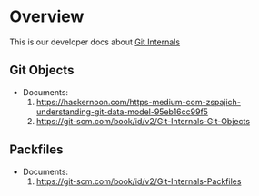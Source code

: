 # Overview
This is our developer docs about [Git Internals](https://git-scm.com/book/id/v2/Git-Internals-Plumbing-and-Porcelain)

## Git Objects
- Documents:
    1. https://hackernoon.com/https-medium-com-zspajich-understanding-git-data-model-95eb16cc99f5
    2. https://git-scm.com/book/id/v2/Git-Internals-Git-Objects

## Packfiles
- Documents:
    1. https://git-scm.com/book/id/v2/Git-Internals-Packfiles